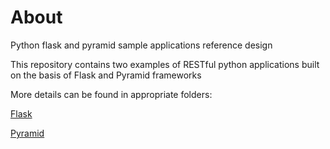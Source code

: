 # About 

Python flask and pyramid sample applications reference design

This repository contains two examples of RESTful python applications built on the basis of Flask and Pyramid frameworks

More details can be found in appropriate folders:

[Flask](./flask/README.md)

[Pyramid](./pyramid/README.md)

